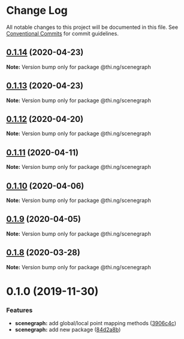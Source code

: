 # Change Log

All notable changes to this project will be documented in this file.
See [Conventional Commits](https://conventionalcommits.org) for commit guidelines.

## [0.1.14](https://github.com/thi-ng/umbrella/compare/@thi.ng/scenegraph@0.1.13...@thi.ng/scenegraph@0.1.14) (2020-04-23)

**Note:** Version bump only for package @thi.ng/scenegraph





## [0.1.13](https://github.com/thi-ng/umbrella/compare/@thi.ng/scenegraph@0.1.12...@thi.ng/scenegraph@0.1.13) (2020-04-23)

**Note:** Version bump only for package @thi.ng/scenegraph





## [0.1.12](https://github.com/thi-ng/umbrella/compare/@thi.ng/scenegraph@0.1.11...@thi.ng/scenegraph@0.1.12) (2020-04-20)

**Note:** Version bump only for package @thi.ng/scenegraph





## [0.1.11](https://github.com/thi-ng/umbrella/compare/@thi.ng/scenegraph@0.1.10...@thi.ng/scenegraph@0.1.11) (2020-04-11)

**Note:** Version bump only for package @thi.ng/scenegraph





## [0.1.10](https://github.com/thi-ng/umbrella/compare/@thi.ng/scenegraph@0.1.9...@thi.ng/scenegraph@0.1.10) (2020-04-06)

**Note:** Version bump only for package @thi.ng/scenegraph





## [0.1.9](https://github.com/thi-ng/umbrella/compare/@thi.ng/scenegraph@0.1.8...@thi.ng/scenegraph@0.1.9) (2020-04-05)

**Note:** Version bump only for package @thi.ng/scenegraph





## [0.1.8](https://github.com/thi-ng/umbrella/compare/@thi.ng/scenegraph@0.1.7...@thi.ng/scenegraph@0.1.8) (2020-03-28)

**Note:** Version bump only for package @thi.ng/scenegraph





# 0.1.0 (2019-11-30)

### Features

* **scenegraph:** add global/local point mapping methods ([3906c4c](https://github.com/thi-ng/umbrella/commit/3906c4c68c541aa84bc407235c3fe3fdf3e2debe))
* **scenegraph:** add new package ([84d2a8b](https://github.com/thi-ng/umbrella/commit/84d2a8b96aeb7e8dd119be4fbc0c8c8277dc1990))
